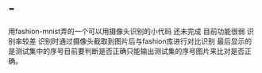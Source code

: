 # -
用fashion-mnist弄的一个可以用摄像头识别的小代码
还未完成 目前功能很弱 识别率较差 识别时通过摄像头截取到图片后与fashion库进行对比识别 最后显示的是测试集中的序号目前要判断是否正确只能输出测试集的序号图片来比对是否正确。
